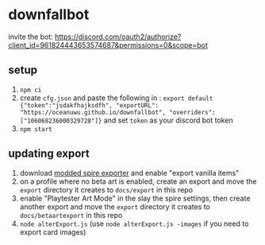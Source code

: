 # downfallbot
invite the bot: https://discord.com/oauth2/authorize?client_id=961824443653574687&permissions=0&scope=bot

## setup
1. `npm ci`
2. create `cfg.json` and paste the following in : `export default {"token":"jsdakfhajksdfh", "exportURL": "https://oceanuwu.github.io/downfallbot", "overriders": ["106068236000329728"]}` and set `token` as your discord bot token
3. `npm start`

## updating export
1. download [modded spire exporter](https://steamcommunity.com/sharedfiles/filedetails/?id=2069872611) and enable "export vanilla items"
2. on a profile where no beta art is enabled, create an export and move the `export` directory it creates to `docs/export` in this repo
3. enable "Playtester Art Mode" in the slay the spire settings, then create another export and move the `export` directory it creates to `docs/betaartexport` in this repo
4. `node alterExport.js` (use `node alterExport.js -images` if you need to export card images)